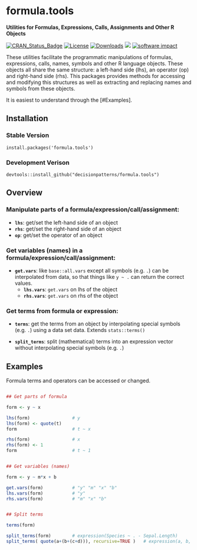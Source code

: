 # formula.tools 

**Utilities for Formulas, Expressions, Calls, Assignments and Other R Objects**

[![CRAN_Status_Badge](https://www.r-pkg.org/badges/version/formula.tools)](https://cran.r-project.org/package=formula.tools)
[![License](https://img.shields.io/badge/license-GPL%20%28%3E=%202%29-brightgreen.svg?style=flat)](https://www.gnu.org/licenses/gpl-2.0.html) 
[![Downloads](https://cranlogs.r-pkg.org/badges/formula.tools?color=brightgreen)](https://www.r-pkg.org/pkg/formula.tools)
[![](https://cranlogs.r-pkg.org/badges/grand-total/formula.tools)](https://CRAN.R-project.org/package=formula.tools)
[![software impact](http://depsy.org/api/package/r/formula.tools/badge.svg)](http://depsy.org/package/r/formula.tools)

These utilities facilitate the programmatic manipulations of formulas, 
expressions, calls, names, symbols and other R language objects. These objects 
all share the same structure: a left-hand side (lhs), an operator (op) and 
right-hand side (rhs). This packages provides methods for accessing and 
modifying this structures as well as extracting and replacing names and 
symbols from these objects.

It is easiest to understand through the [#Examples].


## Installation 

### Stable Version 

    install.packages('formula.tools')

### Development Verison 

    devtools::install_github("decisionpatterns/formula.tools")
    
    
    
## Overview

### Manipulate parts of a formula/expression/call/assignment:

 - **`lhs`**: get/set the left-hand side of an object
 - **`rhs`**: get/set the right-hand side of an object
 - **`op`**: get/set the operator of an object
 

### Get variables (names) in a formula/expression/call/assignment: 

 - **`get.vars`**: like `base::all.vars` except all symbols (e.g. `.`) can be
   interpolated from data, so that things like `y ~ .` can return the correct 
   values.
   - **`lhs.vars`**: `get.vars` on lhs of the object 
   - **`rhs.vars`**: `get.vars` on rhs of the object
   
   
### Get terms from formula or expression:

 - **`terms`**: get the terms from an object by interpolating special symbols 
       (e.g. `.`) using a data set data.  Extends `stats::terms()` 
       
 - **`split_terms`**: split (mathematical) terms into an expression vector without
   interpolating special symbols (e.g. `.`)

 
## Examples 

Formula terms and operators can be accessed or changed. 

```r

## Get parts of formula 

form <- y ~ x 

lhs(form)                # y
lhs(form) <- quote(t)
form                     # t ~ x

rhs(form)                # x
rhs(form) <- 1
form                     # t ~ 1


## Get variables (names)

form <- y ~ m*x + b

get.vars(form)           # "y" "m" "x" "b"
lhs.vars(form)           # "y"
rhs.vars(form)           # "m" "x" "b"


## Split terms

terms(form)

split_terms(form)        # expression(Species ~ . - Sepal.Length)
split_terms( quote(a+(b+(c+d))), recursive=TRUE )   # expression(a, b, c, d)

```
    
